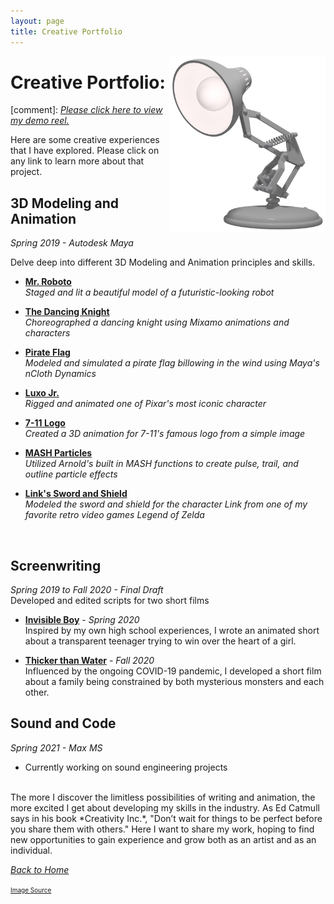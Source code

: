 ```yaml
---
layout: page
title: Creative Portfolio
---
```

<img align="right" src="/assets/LuxoJr.png" style="width:250px;">

# Creative Portfolio:

[comment]: [*Please click here to view my demo reel.*]({{site.baseurl}}/Demo_Reel/)

Here are some creative experiences that I have explored. Please click on any link to learn more about that project. 

## 3D Modeling and Animation
*Spring 2019 - Autodesk Maya*<br>

Delve deep into different 3D Modeling and Animation principles and skills.

* [**Mr. Roboto**]({{site.baseurl}}/Robot_Render/) <br>
    *Staged and lit a beautiful model of a futuristic-looking robot*

* [**The Dancing Knight**]({{site.baseurl}}/Dancing_Knight/) <br>
    *Choreographed a dancing knight using Mixamo animations and characters*

* [**Pirate Flag**]({{site.baseurl}}/Pirate_Flag/) <br>
    *Modeled and simulated a pirate flag billowing in the wind using Maya's nCloth Dynamics*

* [**Luxo Jr.**]({{site.baseurl}}/Pixar_Lamp/) <br>
    *Rigged and animated one of Pixar's most iconic character*

* [**7-11 Logo**]({{site.baseurl}}/Seven_Eleven_Logo/) <br>
    *Created a 3D animation for 7-11's famous logo from a simple image*

* [**MASH Particles**]({{site.baseurl}}/MASH_Particles/) <br>
    *Utilized Arnold's built in MASH functions to create pulse, trail, and outline particle effects*

* [**Link's Sword and Shield**]({{site.baseurl}}/Link_Sword_and_Shield/) <br>
    *Modeled the sword and shield for the character Link from one of my favorite retro video games Legend of Zelda*
<br>

## Screenwriting
*Spring 2019 to Fall 2020 - Final Draft* <br>
Developed and edited scripts for two short films

* [**Invisible Boy**]({{site.baseurl}}/Invisible_Boy/) - *Spring 2020* <br>
Inspired by my own high school experiences, I wrote an animated short about a transparent teenager trying to win over the heart of a girl.

* [**Thicker than Water**]({{site.baseurl}}/Thicker_than_Water/) - *Fall 2020* <br>
Influenced by the ongoing COVID-19 pandemic, I developed a short film about a family being constrained by both mysterious monsters and each other. 


## Sound and Code
*Spring 2021 - Max MS* <br>
* Currently working on sound engineering projects

<br>
The more I discover the limitless possibilities of writing and animation, the more excited I get about developing my skills in the industry. As Ed Catmull says in his book *Creativity Inc.*, "Don’t wait for things to be perfect before you share them with others." Here I want to share my work, hoping to find new opportunities to gain experience and grow both as an artist and as an individual.
<br>

<a href="{{site.baseurl}}/index.html">*Back to Home*</a>


<font size="1"><a href="https://static.wikia.nocookie.net/lucasfilm-pixar-pixar-animation-studios/images/c/c4/Luxo_Jr.png/revision/latest/scale-to-width-down/620?cb=20191026121040">Image Source</a></font>